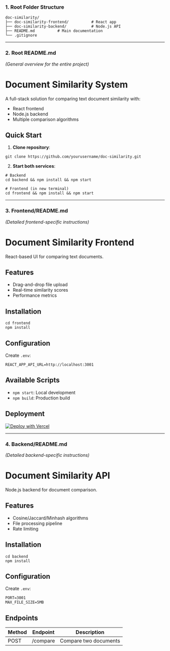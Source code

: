 ### **1. Root Folder Structure**
```
doc-similarity/
├── doc-similarity-frontend/          # React app
├── doc-similarity-backend/           # Node.js API
├── README.md          # Main documentation
└── .gitignore
```

---

### **2. Root README.md**  
*(General overview for the entire project)*

# Document Similarity System

A full-stack solution for comparing text document similarity with:
- React frontend
- Node.js backend
- Multiple comparison algorithms

## Quick Start

1. **Clone repository**:
```
git clone https://github.com/yourusername/doc-similarity.git
```

2. **Start both services**:
```
# Backend
cd backend && npm install && npm start

# Frontend (in new terminal)
cd frontend && npm install && npm start
```

---

### **3. Frontend/README.md**  
*(Detailed frontend-specific instructions)*

# Document Similarity Frontend

React-based UI for comparing text documents.

## Features
- Drag-and-drop file upload
- Real-time similarity scores
- Performance metrics

## Installation
```
cd frontend
npm install
```

## Configuration
Create `.env`:
```
REACT_APP_API_URL=http://localhost:3001
```

## Available Scripts
- `npm start`: Local development
- `npm build`: Production build

## Deployment
[![Deploy with Vercel](https://vercel.com/button)](https://vercel.com/new)

---

### **4. Backend/README.md**  
*(Detailed backend-specific instructions)*

# Document Similarity API

Node.js backend for document comparison.

## Features
- Cosine/Jaccard/Minhash algorithms
- File processing pipeline
- Rate limiting

## Installation
```
cd backend
npm install
```

## Configuration
Create `.env`:
```
PORT=3001
MAX_FILE_SIZE=5MB
```

## Endpoints
| Method | Endpoint | Description          |
|--------|----------|----------------------|
| POST   | /compare | Compare two documents|

